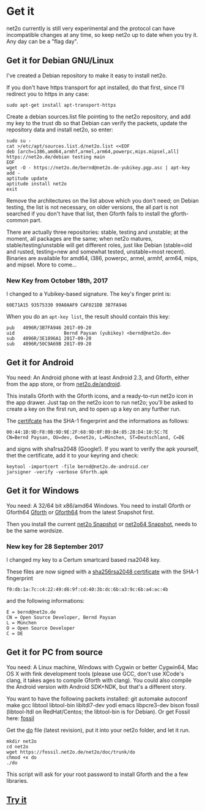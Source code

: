 Get it
======

net2o currently is still very experimental and the protocol can have
incompatible changes at any time, so keep net2o up to date when you
try it.  Any day can be a "flag day".

Get it for Debian GNU/Linux
---------------------------

I've created a Debian repository to make it easy to install net2o.

If you don't have https transport for apt installed, do that first,
since I'll redirect you to https in any case:

    sudo apt-get install apt-transport-https

Create a debian sources.list file pointing to the net2o repository,
and add my key to the trust db so that Debian can verify the packets,
update the repository data and install net2o, so enter:

    sudo su -
    cat >/etc/apt/sources.list.d/net2o.list <<EOF
    deb [arch=i386,amd64,armhf,armel,arm64,powerpc,mips.mipsel,all] https://net2o.de/debian testing main
    EOF
    wget -O - https://net2o.de/bernd@net2o.de-yubikey.pgp.asc | apt-key add -
    aptitude update
    aptitude install net2o
    exit

Remove the architectures on the list above which you don't need; on
Debian testing, the list is not necessary, on older versions, the all
part is not searched if you don't have that list, then Gforth fails to
install the gforth-common part.

There are actually three repositories: stable, testing and unstable;
at the moment, all packages are the same; when net2o matures,
stable/testing/unstable will get different roles, just like Debian
(stable=old and rusted, testing=new and somewhat tested, unstable=most
recent).  Binaries are available for amd64, i386, powerpc, armel,
armhf, arm64, mips, and mipsel.  More to come...

### New Key from October 18th, 2017

I changed to a Yubikey-based signature.  The key's finger print is:

    60E71A15 93575330 99A0AAF9 CAF021DB 3B7FA946

When you do an `apt-key list`, the result should contain this key:

    pub   4096R/3B7FA946 2017-09-20
    uid                  Bernd Paysan (yubikey) <bernd@net2o.de>
    sub   4096R/3E1896A1 2017-09-20
    sub   4096R/50C9A69B 2017-09-20

Get it for Android
------------------

You need: An Android phone with at least Android 2.3, and Gforth,
either from the app store, or from [net2o.de/android](https://net2o.de/android/Gforth.apk).

This installs Gforth with the Gforth icons, and a ready-to-run net2o
icon in the app drawer.  Just tap on the net2o icon to run net2o;
you'll be asked to create a key on the first run, and to open up a key
on any further run.

The [certifcate](https://net2o.de/bernd@net2o.de-android.cer) has the
SHA-1 fingerprint and the informations as follows:

    00:44:1B:9D:F8:0B:9D:9E:2F:68:9D:0F:B9:B4:85:28:D4:10:5C:7E
    CN=Bernd Paysan, OU=dev, O=net2o, L=München, ST=Deutschland, C=DE

and signs with sha1rsa2048 (Google!).  If you want to verify the apk
yourself, thet the certificate, add it to your keyring and check:

    keytool -importcert -file bernd@net2o.de-android.cer
    jarsigner -verify -verbose Gforth.apk

Get it for Windows
------------------

You need: A 32/64 bit x86/amd64 Windows. You need to install Gforth or Gforth64
[Gforth](http://www.complang.tuwien.ac.at/forth/gforth/Snapshots/current/gforth.exe) or
[Gforth64](http://www.complang.tuwien.ac.at/forth/gforth/Snapshots/current/gforth64.exe)
from the latest Snapshot first.

Then you install the current [net2o
Snapshot](https://net2o.de/windows/net2o.exe) or [net2o64
Snapshot](https://net2o.de/windows/net2o64.exe), needs to be the same wordsize.

### New key for 28 September 2017

I changed my key to a Certum smartcard based rsa2048 key.

These files are now signed with a [sha256rsa2048
certificate](https://net2o.de/bernd@net2o.de-windows.crt) with the
SHA-1 fingerprint

    f0:db:1a:7c:c4:22:49:d6:9f:cd:40:3b:dc:6b:a3:9c:6b:a4:ac:4b

and the following informations:

    E = bernd@net2o.de
    CN = Open Source Developer, Bernd Paysan
    L = München
    O = Open Source Developer
    C = DE

Get it for PC from source
-------------------------

You need: A Linux machine, Windows with Cygwin or better Cygwin64, Mac
OS X with fink development tools (please use GCC, don't use XCode's
clang, it takes ages to compile Gforth with clang).  You could also
compile the Android version with Android SDK+NDK, but that's a different story.

You want to have the following packets installed: git automake
autoconf make gcc libtool libtool-bin libltdl7-dev yodl emacs
libpcre3-dev bison fossil (libtool-ltdl on RedHat/Centos; the
libtool-bin is for Debian). Or get Fossil here:
[fossil](http://www.fossil-scm.org/index.html/doc/tip/www/index.wiki)

Get the [do](https://fossil.net2o.de/net2o/doc/trunk/do) file
(latest revision), put it into your net2o folder, and let it run.

    mkdir net2o
    cd net2o
    wget https://fossil.net2o.de/net2o/doc/trunk/do
    chmod +x do
    ./do

This script will ask for your root password to install Gforth and the
a few libraries.

[Try it](try-it.md)
-------------------
